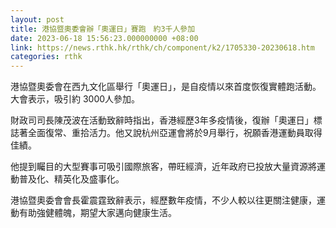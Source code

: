 ```yaml
---
layout: post
title: 港協暨奧委會辦「奧運日」賽跑　約3千人參加
date: 2023-06-18 15:56:23.000000000 +08:00
link: https://news.rthk.hk/rthk/ch/component/k2/1705330-20230618.htm
categories: rthk
---
```


港協暨奧委會在西九文化區舉行「奧運日」，是自疫情以來首度恢復實體跑活動。大會表示，吸引約 3000人參加。

財政司司長陳茂波在活動致辭時指出，香港經歷3年多疫情後，復辦「奧運日」標誌著全面復常、重拾活力。他又說杭州亞運會將於9月舉行，祝願香港運動員取得佳績。

他提到矚目的大型賽事可吸引國際旅客，帶旺經濟，近年政府已投放大量資源將運動普及化、精英化及盛事化。

港協暨奧委會會長霍震霆致辭表示，經歷數年疫情，不少人較以往更關注健康，運動有助強健體魄，期望大家邁向健康生活。

